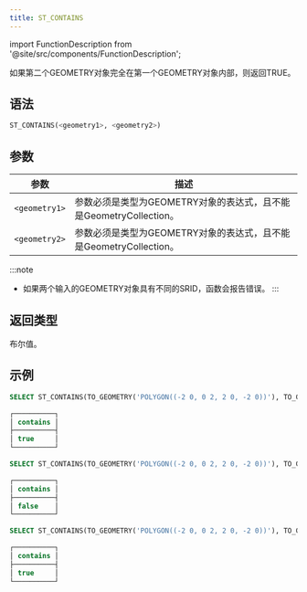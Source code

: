```yaml
---
title: ST_CONTAINS
---
```

import FunctionDescription from '@site/src/components/FunctionDescription';

<FunctionDescription description="引入或更新: v1.2.564"/>

如果第二个GEOMETRY对象完全在第一个GEOMETRY对象内部，则返回TRUE。

## 语法

```sql
ST_CONTAINS(<geometry1>, <geometry2>)
```

## 参数

| 参数          | 描述                                                                                           |
|---------------|----------------------------------------------------------------------------------------------|
| `<geometry1>` | 参数必须是类型为GEOMETRY对象的表达式，且不能是GeometryCollection。                             |
| `<geometry2>` | 参数必须是类型为GEOMETRY对象的表达式，且不能是GeometryCollection。                             |

:::note
- 如果两个输入的GEOMETRY对象具有不同的SRID，函数会报告错误。
:::

## 返回类型

布尔值。

## 示例

```sql
SELECT ST_CONTAINS(TO_GEOMETRY('POLYGON((-2 0, 0 2, 2 0, -2 0))'), TO_GEOMETRY('POLYGON((-1 0, 0 1, 1 0, -1 0))')) AS contains

┌──────────┐
│ contains │
├──────────┤
│ true     │
└──────────┘

SELECT ST_CONTAINS(TO_GEOMETRY('POLYGON((-2 0, 0 2, 2 0, -2 0))'), TO_GEOMETRY('LINESTRING(-1 1, 0 2, 1 1)')) AS contains

┌──────────┐
│ contains │
├──────────┤
│ false    │
└──────────┘

SELECT ST_CONTAINS(TO_GEOMETRY('POLYGON((-2 0, 0 2, 2 0, -2 0))'), TO_GEOMETRY('LINESTRING(-2 0, 0 0, 0 1)')) AS contains

┌──────────┐
│ contains │
├──────────┤
│ true     │
└──────────┘

```